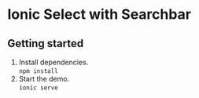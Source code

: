 # Ionic Select with Searchbar

## Getting started
1. Install dependencies.  
`npm install`  
2. Start the demo.  
`ionic serve`  